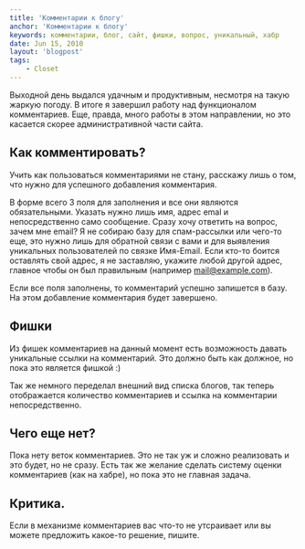```yaml
---
title: 'Комментарии к блогу'
anchor: 'Комментарии к блогу'
keywords: комментарии, блог, сайт, фишки, вопрос, уникальный, хабр
date: Jun 15, 2010
layout: 'blogpost'
tags:
    - Closet
---
```


Выходной день выдался удачным и продуктивным, несмотря на такую жаркую погоду. В итоге я завершил работу над функционалом комментариев. Еще, правда, много работы в этом направлении, но это касается скорее административной части сайта.

<!-- cut -->

## Как комментировать?

Учить как пользоваться комментариями не стану, расскажу лишь о том, что нужно для успешного добавления комментария.

В форме всего 3 поля для заполнения и все они являются обязательными. Указать нужно лишь имя, адрес emal и непосредственно само сообщение. Сразу хочу ответить на вопрос, зачем мне email? Я не собираю базу для спам-рассылки или чего-то еще, это нужно лишь для обратной связи с вами и для выявления уникальных пользователей по связке Имя-Email. Если кто-то боится оставлять свой адрес, я не заставляю, укажите любой другой адрес, главное чтобы он был правильным (например mail@example.com).

Если все поля заполнены, то комментарий успешно запишется в базу. На этом добавление комментария будет завершено.

## Фишки

Из фишек комментариев на данный момент есть возможность давать уникальные ссылки на комментарий. Это должно быть как должное, но пока это является фишкой :)

Так же немного переделал внешний вид списка блогов, так теперь отображается количество комментариев и ссылка на комментарии непосредственно.

## Чего еще нет?

Пока нету веток комментариев. Это не так уж и сложно реализовать и это будет, но не сразу. Есть так же желание сделать систему оценки комментариев (как на хабре), но пока это не главная задача.

## Критика.

Если в механизме комментариев вас что-то не утсраивает или вы можете предложить какое-то решение, пишите.
